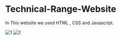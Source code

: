 # Technical-Range-Website
In This website we used HTML , CSS and Javascript.


![1](https://user-images.githubusercontent.com/82877515/203636224-c97d4ac1-6f1e-4312-a74a-8a0b8f34cc93.jpg)
![2](https://user-images.githubusercontent.com/82877515/203636237-cffdd89b-7b31-468a-8af6-30f93961ce92.jpg)
